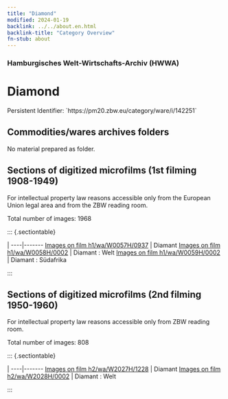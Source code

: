 ```yaml
---
title: "Diamond"
modified: 2024-01-19
backlink: ../../about.en.html
backlink-title: "Category Overview"
fn-stub: about
---
```


### Hamburgisches Welt-Wirtschafts-Archiv (HWWA)

# Diamond

<div class="hint">Persistent Identifier: `https://pm20.zbw.eu/category/ware/i/142251`</div>







## Commodities/wares archives folders





No material prepared as folder.



<a id="filmsections" />

## Sections of digitized microfilms (1st filming 1908-1949)

<p>For intellectual property law reasons accessible only from the European Union legal area and from the ZBW reading room.</p>



<p>Total number of images: 1968</p>




::: {.sectiontable}

 | 
----|-------
<a class="btn" href="https://pm20.zbw.eu/film/h1/wa/W0057H/0937" rel="nofollow">Images on film h1/wa/W0057H/0937</a> | Diamant
<a class="btn" href="https://pm20.zbw.eu/film/h1/wa/W0058H/0002" rel="nofollow">Images on film h1/wa/W0058H/0002</a> | Diamant : Welt
<a class="btn" href="https://pm20.zbw.eu/film/h1/wa/W0059H/0002" rel="nofollow">Images on film h1/wa/W0059H/0002</a> | Diamant : Südafrika


:::




## Sections of digitized microfilms (2nd filming 1950-1960)

<p>For intellectual property law reasons accessible only from ZBW reading room.</p>



<p>Total number of images: 808</p>




::: {.sectiontable}

 | 
----|-------
<a class="btn" href="https://pm20.zbw.eu/film/h2/wa/W2027H/1228" rel="nofollow">Images on film h2/wa/W2027H/1228</a> | Diamant
<a class="btn" href="https://pm20.zbw.eu/film/h2/wa/W2028H/0002" rel="nofollow">Images on film h2/wa/W2028H/0002</a> | Diamant : Welt


:::
















